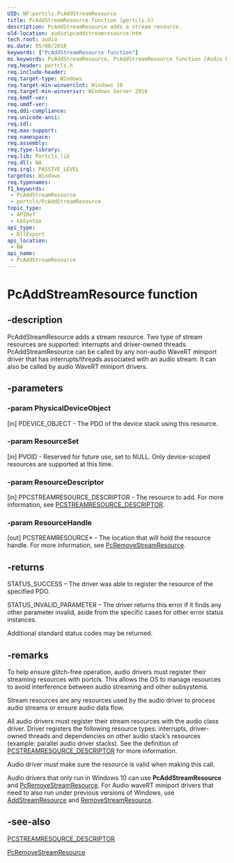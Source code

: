 ```yaml
---
UID: NF:portcls.PcAddStreamResource
title: PcAddStreamResource function (portcls.h)
description: PcAddStreamResource adds a stream resource.
old-location: audio\pcaddstreamresource.htm
tech.root: audio
ms.date: 05/08/2018
keywords: ["PcAddStreamResource function"]
ms.keywords: PcAddStreamResource, PcAddStreamResource function [Audio Devices], audio.pcaddstreamresource, portcls/PcAddStreamResource
req.header: portcls.h
req.include-header: 
req.target-type: Windows
req.target-min-winverclnt: Windows 10
req.target-min-winversvr: Windows Server 2016
req.kmdf-ver: 
req.umdf-ver: 
req.ddi-compliance: 
req.unicode-ansi: 
req.idl: 
req.max-support: 
req.namespace: 
req.assembly: 
req.type-library: 
req.lib: Portcls.lib
req.dll: NA
req.irql: PASSIVE_LEVEL
targetos: Windows
req.typenames: 
f1_keywords:
 - PcAddStreamResource
 - portcls/PcAddStreamResource
topic_type:
 - APIRef
 - kbSyntax
api_type:
 - DllExport
api_location:
 - NA
api_name:
 - PcAddStreamResource
---
```


# PcAddStreamResource function


## -description

PcAddStreamResource adds a stream resource. 
Two type of stream resources are supported: interrupts and driver-owned threads. PcAddStreamResource can be called by any non-audio WaveRT miniport driver that has interrupts/threads associated with an audio stream. It can also be called by audio WaveRT miniport drivers.

## -parameters

### -param PhysicalDeviceObject 

[in]
PDEVICE_OBJECT - The PDO of the device stack using this resource.

### -param ResourceSet 

[in]
PVOID - Reserved for future use, set to NULL. Only device-scoped resources are supported at this time.

### -param ResourceDescriptor 

[in]
PPCSTREAMRESOURCE_DESCRIPTOR - The resource to add. For more information, see <a href="/windows-hardware/drivers/ddi/portcls/ns-portcls-_pcstreamresource_descriptor">PCSTREAMRESOURCE_DESCRIPTOR</a>.

### -param ResourceHandle 

[out]
PCSTREAMRESOURCE* - The location that will hold the resource handle. For more information, see <a href="/windows-hardware/drivers/ddi/portcls/nf-portcls-pcremovestreamresource">PcRemoveStreamResource</a>.

## -returns

STATUS_SUCCESS – The driver was able to register the resource of the specified PDO. 

 

STATUS_INVALID_PARAMETER – The driver returns this error if it finds any other parameter invalid, aside from the specific cases for other error status instances. 



Additional standard status codes may be returned.

## -remarks

To help ensure glitch-free operation, audio drivers must register their streaming resources with portcls. This allows the OS to manage resources to avoid interference between audio streaming and other subsystems. 

Stream resources are any resources used by the audio driver to process audio streams or ensure audio data flow. 

All audio drivers must register their stream resources with the audio class driver. Driver registers the following resource types: interrupts, driver-owned threads and dependencies on other audio stack’s resources (example: parallel audio driver stacks). See the definition of <a href="/windows-hardware/drivers/ddi/portcls/ns-portcls-_pcstreamresource_descriptor">PCSTREAMRESOURCE_DESCRIPTOR</a> for more information.  

Audio driver must make sure the resource is valid when making this call.

Audio drivers that only run in Windows 10 can use  <b>PcAddStreamResource</b> and <a href="/windows-hardware/drivers/ddi/portcls/nf-portcls-pcremovestreamresource">PcRemoveStreamResource</a>. For Audio waveRT miniport drivers that need to also run under previous versions of Windows, use <a href="/windows-hardware/drivers/ddi/portcls/nf-portcls-iportclsstreamresourcemanager-addstreamresource">AddStreamResource</a> and <a href="/windows-hardware/drivers/ddi/portcls/nf-portcls-iportclsstreamresourcemanager-removestreamresource">RemoveStreamResource</a>.

## -see-also

<a href="/windows-hardware/drivers/ddi/portcls/ns-portcls-_pcstreamresource_descriptor">PCSTREAMRESOURCE_DESCRIPTOR</a>



<a href="/windows-hardware/drivers/ddi/portcls/nf-portcls-pcremovestreamresource">PcRemoveStreamResource</a>
